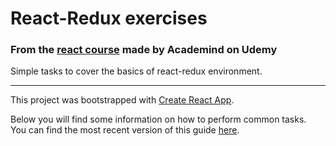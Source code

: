 # React-Redux exercises
### From the [react course](https://www.udemy.com/course/react-the-complete-guide-incl-redux/) made by Academind on Udemy

Simple tasks to cover the basics of react-redux environment.

---
This project was bootstrapped with [Create React App](https://github.com/facebookincubator/create-react-app).

Below you will find some information on how to perform common tasks.<br>
You can find the most recent version of this guide [here](https://github.com/facebookincubator/create-react-app/blob/master/packages/react-scripts/template/README.md).
